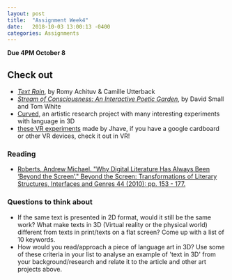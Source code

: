 ```yaml
---
layout: post
title:  "Assignment Week4"
date:   2018-10-03 13:00:13 -0400
categories: Assignments
---
```

**Due 4PM October 8**  

## Check out
* *[Text Rain](http://camilleutterback.com/projects/text-rain/)*, by Romy Achituv & Camille Utterback
* *[Stream of Consciousness: An Interactive Poetic Garden](https://www.youtube.com/watch?v=5onPBBpGed8)*, by David Small and Tom White
* [Curved](http://curved.glia.ca/category/idea/), an artistic research project with many interesting experiments with language in 3D
* [these VR experiments](http://glia.ca/2017/ar/) made by Jhave, if you have a google cardboard or other VR devices, check it out in VR!

### Reading
* [Roberts, Andrew Michael. "Why Digital Literature Has Always Been ‘Beyond the Screen’." Beyond the Screen: Transformations of Literary Structures, Interfaces and Genres 44 (2010): pp. 153 - 177.](https://books.google.com/books?id=KuhKCgAAQBAJ&lpg=PA4&pg=PA153#v=onepage&q&f=false)

### Questions to think about
* If the same text is presented in 2D format, would it still be the same work? What make texts in 3D (Virtual reality or the physical world) different from texts in print/texts on a flat screen?  Come up with a list of 10 keywords.
* How would you read/approach a piece of language art in 3D? Use some of these criteria in your list to analyse an example of 'text in 3D' from your background/research and relate it to the article and other art projects above.

